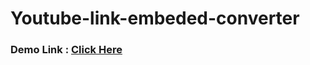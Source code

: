 # Youtube-link-embeded-converter

### Demo Link : <a href="https://tahsin-ahmed52225.github.io/Youtube-link-embeded-converter/">Click Here</a> 
